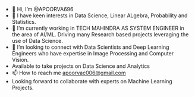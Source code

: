 - 👋 Hi, I’m @APOORVA696
- 👀 I have keen interests in Data Science, Linear ALgebra, Probability and Statistics.
- 🌱 I’m currently working in TECH MAHINDRA AS SYSTEM ENGINEER in the area of AI/ML. Driving many Research based projects leveraging the use of Data Science.
- 💞️ I’m looking to connect with Data Scientists and Deep Learning Engineers who have expertise in Image Processing and Computer Vision.
- Available to take projects on Data Science and Analytics
- 📫 How to reach me apoorvac006@gmail.com
- Looking forward to collaborate with experts on Machine Learning Projects.

<!---
APOORVA696/APOORVA696 is a ✨ special ✨ repository because its `README.md` (this file) appears on your GitHub profile.
You can click the Preview link to take a look at your changes.
--->
